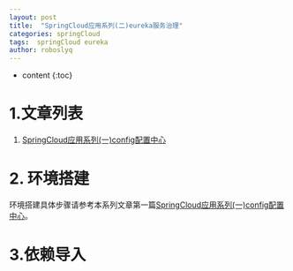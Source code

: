 ```yaml
---
layout: post
title:  "SpringCloud应用系列(二)eureka服务治理"
categories: springCloud
tags:  springCloud eureka
author: roboslyq
---
```


* content
{:toc}
# 1.文章列表

1. [SpringCloud应用系列(一)config配置中心](https://roboslyq.github.io/2019/03/04/springcloud-config-server/)

# 2. 环境搭建

环境搭建具体步骤请参考本系列文章第一篇[SpringCloud应用系列(一)config配置中心](https://roboslyq.github.io/2019/03/04/springcloud-config-server/)。

# 3.依赖导入

```

```

